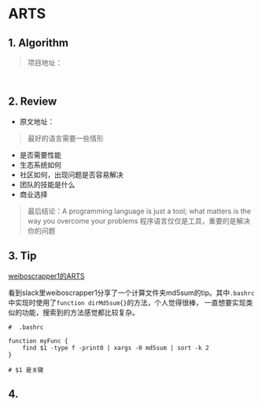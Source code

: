 # ARTS

## 1. Algorithm

> 项目地址：[  ](  )

```


```

## 2. Review

- 原文地址：[ ]( )

> 最好的语言需要一些情形

- 是否需要性能
- 生态系统如何
- 社区如何，出现问题是否容易解决
- 团队的技能是什么
- 商业选择

> 最后结论：A programming language is just a tool; what matters is the way you overcome your problems
> 程序语言仅仅是工具，重要的是解决你的问题

## 3. Tip

[weiboscrapper1的ARTS](https://github.com/weiboscrapper1/ARTS/blob/master/week29%402018.md#tip)

看到slack里weiboscrapper1分享了一个计算文件夹md5sum的tip。其中`.bashrc`中实现时使用了`function dirMd5sum{}`的方法，个人觉得很棒，
一直想要实现类似的功能，搜索到的方法感觉都比较复杂。

```
#  .bashrc

function myFunc {
    find $1 -type f -print0 | xargs -0 md5sum | sort -k 2
}

# $1 是关键
```


## 4.  

